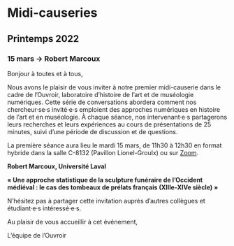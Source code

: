 # Midi-causeries 

## Printemps 2022

### 15 mars → Robert Marcoux

Bonjour à toutes et à tous,

Nous avons le plaisir de vous inviter à notre premier midi-causerie dans le  cadre de l’Ouvroir, laboratoire d’histoire de l’art et de muséologie  numériques. Cette série de conversations abordera comment nos chercheur·se·s invité·e·s emploient des approches numériques en histoire de l’art et en muséologie. À chaque séance, nos intervenant·e·s partagerons leurs recherches et leurs expériences au cours de présentations de 25 minutes, suivi d’une période de discussion et de questions.

La première séance aura lieu le mardi 15 mars, de 11h30 à 12h30 en format  hybride dans la salle C-8132 (Pavillon Lionel-Groulx) ou sur [Zoom](https://umontreal.zoom.us/j/82480661654?pwd=cUlzb09hZ3lkd2UvcmpPbTdmQkZBQT09). 

**Robert Marcoux, Université Laval**

**« Une approche statistique de la sculpture funéraire de l’Occident médiéval : le cas des tombeaux de prélats français (XIIIe-XIVe siècle) »**

N’hésitez pas à partager cette invitation auprès d’autres collègues et étudiant·e·s intéressé·e·s.

Au plaisir de vous accueillir à cet événement,

L’équipe de l’Ouvroir
